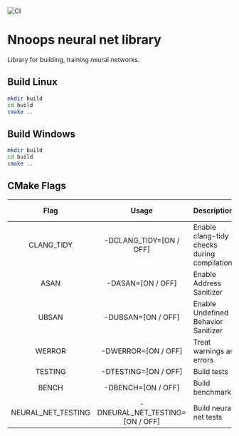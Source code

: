 ![CI](https://github.com/Mr-Leshiy/nnoops-neural-net-lib/workflows/CI/badge.svg)

# Nnoops neural net library
Library for building, training neural networks.

## Build Linux
```sh
mkdir build
cd build
cmake ..
```
## Build Windows
```sh
mkdir build
cd build
cmake ..
```
## CMake Flags

|     Flag   | Usage | Description | Default value |
| :---: | :---: | :--- | :---: |
| CLANG_TIDY | -DCLANG_TIDY=[ON / OFF] | Enable clang-tidy checks during compilation | <font style="color: red">OFF</font> |
| ASAN | -DASAN=[ON / OFF] | Enable Address Sanitizer | <font style="color: red">OFF</font> |
| UBSAN | -DUBSAN=[ON / OFF] | Enable Undefined Behavior Sanitizer | <font style="color: red">OFF</font> |
| WERROR | -DWERROR=[ON / OFF] | Treat warnings as errors | <font style="color: green">ON</font> |
| TESTING | -DTESTING=[ON / OFF] | Build tests | <font style="color: green">ON</font> |
| BENCH | -DBENCH=[ON / OFF] | Build benchmarks | <font style="color: red">OFF</font> |
| NEURAL_NET_TESTING | -DNEURAL_NET_TESTING=[ON / OFF] | Build neural net tests | <font style="color: red">OFF</font> |
